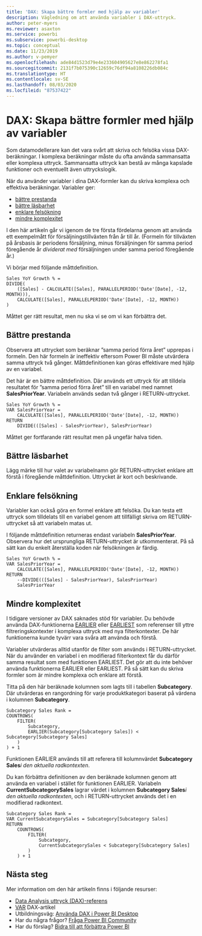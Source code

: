 ```yaml
---
title: 'DAX: Skapa bättre formler med hjälp av variabler'
description: Vägledning om att använda variabler i DAX-uttryck.
author: peter-myers
ms.reviewer: asaxton
ms.service: powerbi
ms.subservice: powerbi-desktop
ms.topic: conceptual
ms.date: 11/23/2019
ms.author: v-pemyer
ms.openlocfilehash: ade84d1523d79e4e233604905627e8e862278fa1
ms.sourcegitcommit: 2131f7b075390c12659c76df94a8108226db084c
ms.translationtype: HT
ms.contentlocale: sv-SE
ms.lasthandoff: 08/03/2020
ms.locfileid: "87537422"
---
```

# <a name="dax-use-variables-to-improve-your-formulas"></a>DAX: Skapa bättre formler med hjälp av variabler

Som datamodellerare kan det vara svårt att skriva och felsöka vissa DAX-beräkningar. I komplexa beräkningar måste du ofta använda sammansatta eller komplexa uttryck. Sammansatta uttryck kan bestå av många kapslade funktioner och eventuellt även uttryckslogik.

När du använder variabler i dina DAX-formler kan du skriva komplexa och effektiva beräkningar. Variabler ger:

- [bättre prestanda](#improve-performance)
- [bättre läsbarhet](#improve-readability)
- [enklare felsökning](#simplify-debugging)
- [mindre komplexitet](#reduce-complexity)

I den här artikeln går vi igenom de tre första fördelarna genom att använda ett exempelmått för försäljningstillväxten från år till år. (Formeln för tillväxten på årsbasis är periodens försäljning, minus försäljningen för samma period föregående år _dividerat med_ försäljningen under samma period föregående år.)

Vi börjar med följande måttdefinition.

```dax
Sales YoY Growth % =
DIVIDE(
    ([Sales] - CALCULATE([Sales], PARALLELPERIOD('Date'[Date], -12, MONTH))),
    CALCULATE([Sales], PARALLELPERIOD('Date'[Date], -12, MONTH))
)
```

Måttet ger rätt resultat, men nu ska vi se om vi kan förbättra det.

## <a name="improve-performance"></a>Bättre prestanda

Observera att uttrycket som beräknar ”samma period förra året” upprepas i formeln. Den här formeln är ineffektiv eftersom Power BI måste utvärdera samma uttryck två gånger. Måttdefinitionen kan göras effektivare med hjälp av en variabel.

Det här är en bättre måttdefinition. Där används ett uttryck för att tilldela resultatet för ”samma period förra året” till en variabel med namnet **SalesPriorYear**. Variabeln används sedan två gånger i RETURN-uttrycket.

```dax
Sales YoY Growth % =
VAR SalesPriorYear =
    CALCULATE([Sales], PARALLELPERIOD('Date'[Date], -12, MONTH))
RETURN
    DIVIDE(([Sales] - SalesPriorYear), SalesPriorYear)
```

Måttet ger fortfarande rätt resultat men på ungefär halva tiden.

## <a name="improve-readability"></a>Bättre läsbarhet

Lägg märke till hur valet av variabelnamn gör RETURN-uttrycket enklare att förstå i föregående måttdefinition. Uttrycket är kort och beskrivande.

## <a name="simplify-debugging"></a>Enklare felsökning

Variabler kan också göra en formel enklare att felsöka. Du kan testa ett uttryck som tilldelats till en variabel genom att tillfälligt skriva om RETURN-uttrycket så att variabeln matas ut.

I följande måttdefinition returneras endast variabeln **SalesPriorYear**. Observera hur det ursprungliga RETURN-uttrycket är utkommenterat. På så sätt kan du enkelt återställa koden när felsökningen är färdig.

```dax
Sales YoY Growth % =
VAR SalesPriorYear =
    CALCULATE([Sales], PARALLELPERIOD('Date'[Date], -12, MONTH))
RETURN
    --DIVIDE(([Sales] - SalesPriorYear), SalesPriorYear)
    SalesPriorYear
```

## <a name="reduce-complexity"></a>Mindre komplexitet

I tidigare versioner av DAX saknades stöd för variabler. Du behövde använda DAX-funktionerna [EARLIER](/dax/earlier-function-dax) eller [EARLIEST](/dax/earliest-function-dax) som referenser till yttre filtreringskontexter i komplexa uttryck med nya filterkontexter. De här funktionerna kunde tyvärr vara svåra att använda och förstå.

Variabler utvärderas alltid utanför de filter som används i RETURN-uttrycket. När du använder en variabel i en modifierad filterkontext får du därför samma resultat som med funktionen EARLIEST. Det gör att du inte behöver använda funktionerna EARLIER eller EARLIEST. På så sätt kan du skriva formler som är mindre komplexa och enklare att förstå.

Titta på den här beräknade kolumnen som lagts till i tabellen **Subcategory**. Där utvärderas en rangordning för varje produktkategori baserat på värdena i kolumnen **Subcategory**.

```dax
Subcategory Sales Rank =
COUNTROWS(
    FILTER(
        Subcategory,
        EARLIER(Subcategory[Subcategory Sales]) < Subcategory[Subcategory Sales]
    )
) + 1
```

Funktionen EARLIER används till att referera till kolumnvärdet **Subcategory Sales**_i den aktuella radkontexten_.

Du kan förbättra definitionen av den beräknade kolumnen genom att använda en variabel i stället för funktionen EARLIER. Variabeln **CurrentSubcategorySales** lagrar värdet i kolumnen **Subcategory Sales**_i den aktuella radkontexten_, och i RETURN-uttrycket används det i en modifierad radkontext.

```dax
Subcategory Sales Rank =
VAR CurrentSubcategorySales = Subcategory[Subcategory Sales]
RETURN
    COUNTROWS(
        FILTER(
            Subcategory,
            CurrentSubcategorySales < Subcategory[Subcategory Sales]
        )
    ) + 1
```

## <a name="next-steps"></a>Nästa steg

Mer information om den här artikeln finns i följande resurser:

- [Data Analysis uttryck (DAX)-referens](/dax/)
- [VAR](/dax/var-dax) DAX-artikel
- Utbildningsväg: [Använda DAX i Power BI Desktop](https://docs.microsoft.com/learn/paths/dax-power-bi/)
- Har du några frågor? [Fråga Power BI Community](https://community.powerbi.com/)
- Har du förslag? [Bidra till att förbättra Power BI](https://ideas.powerbi.com)

